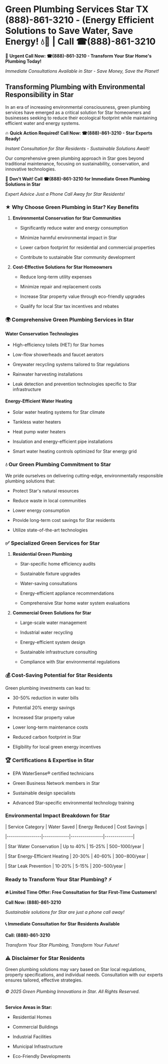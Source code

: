 # Green Plumbing Services Star TX (888)-861-3210 - (Energy Efficient Solutions to Save Water, Save Energy! 💧🌿 | Call ☎(888)-861-3210

🚨 **Urgent Call Now: ☎(888)-861-3210 - Transform Your Star Home's Plumbing Today!**
*Immediate Consultations Available in Star - Save Money, Save the Planet!*

## Transforming Plumbing with Environmental Responsibility in Star

In an era of increasing environmental consciousness, green plumbing services have emerged as a critical solution for Star homeowners and businesses seeking to reduce their ecological footprint while maintaining efficient water and energy systems. 

🔥 **Quick Action Required! Call Now: ☎(888)-861-3210 - Star Experts Ready!**
*Instant Consultation for Star Residents - Sustainable Solutions Await!*

Our comprehensive green plumbing approach in Star goes beyond traditional maintenance, focusing on sustainability, conservation, and innovative technologies.

🚨 **Don't Wait! Call ☎(888)-861-3210 for Immediate Green Plumbing Solutions in Star**
*Expert Advice Just a Phone Call Away for Star Residents!*

### ★ Why Choose Green Plumbing in Star? Key Benefits

1. **Environmental Conservation for Star Communities** 
   - Significantly reduce water and energy consumption
   - Minimize harmful environmental impact in Star
   - Lower carbon footprint for residential and commercial properties
   - Contribute to sustainable Star community development

2. **Cost-Effective Solutions for Star Homeowners** 
   - Reduce long-term utility expenses
   - Minimize repair and replacement costs
   - Increase Star property value through eco-friendly upgrades
   - Qualify for local Star tax incentives and rebates

### 🌍 Comprehensive Green Plumbing Services in Star

#### Water Conservation Technologies
- High-efficiency toilets (HET) for Star homes
- Low-flow showerheads and faucet aerators
- Greywater recycling systems tailored to Star regulations
- Rainwater harvesting installations
- Leak detection and prevention technologies specific to Star infrastructure

#### Energy-Efficient Water Heating
- Solar water heating systems for Star climate
- Tankless water heaters
- Heat pump water heaters
- Insulation and energy-efficient pipe installations
- Smart water heating controls optimized for Star energy grid

### 💧 Our Green Plumbing Commitment to Star

We pride ourselves on delivering cutting-edge, environmentally responsible plumbing solutions that:
- Protect Star's natural resources
- Reduce waste in local communities
- Lower energy consumption
- Provide long-term cost savings for Star residents
- Utilize state-of-the-art technologies

### ✅ Specialized Green Services for Star

1. **Residential Green Plumbing**
   - Star-specific home efficiency audits
   - Sustainable fixture upgrades
   - Water-saving consultations
   - Energy-efficient appliance recommendations
   - Comprehensive Star home water system evaluations

2. **Commercial Green Solutions for Star**
   - Large-scale water management
   - Industrial water recycling
   - Energy-efficient system design
   - Sustainable infrastructure consulting
   - Compliance with Star environmental regulations

### 💰 Cost-Saving Potential for Star Residents

Green plumbing investments can lead to:
- 30-50% reduction in water bills
- Potential 20% energy savings
- Increased Star property value
- Lower long-term maintenance costs
- Reduced carbon footprint in Star
- Eligibility for local green energy incentives

### 🏆 Certifications & Expertise in Star

- EPA WaterSense® certified technicians
- Green Business Network members in Star
- Sustainable design specialists
- Advanced Star-specific environmental technology training

### Environmental Impact Breakdown for Star

| Service Category | Water Saved | Energy Reduced | Cost Savings |
|-----------------|-------------|----------------|--------------|
| Star Water Conservation | Up to 40% | 15-25% | $500-$1000/year |
| Star Energy-Efficient Heating | 20-30% | 40-60% | $300-$800/year |
| Star Leak Prevention | 10-20% | 5-15% | $200-$500/year |

### Ready to Transform Your Star Plumbing? ⚡

**🔥 Limited Time Offer: Free Consultation for Star First-Time Customers!**

**Call Now: (888)-861-3210**
*Sustainable solutions for Star are just a phone call away!*

#### 📞 Immediate Consultation for Star Residents Available

**Call: (888)-861-3210**
*Transform Your Star Plumbing, Transform Your Future!*

### ⚠️ Disclaimer for Star Residents

Green plumbing solutions may vary based on Star local regulations, property specifications, and individual needs. Consultation with our experts ensures tailored, effective strategies.

###### © 2025 Green Plumbing Innovations in Star. All Rights Reserved.

**Service Areas in Star:** 
- Residential Homes
- Commercial Buildings
- Industrial Facilities
- Municipal Infrastructure
- Eco-Friendly Developments